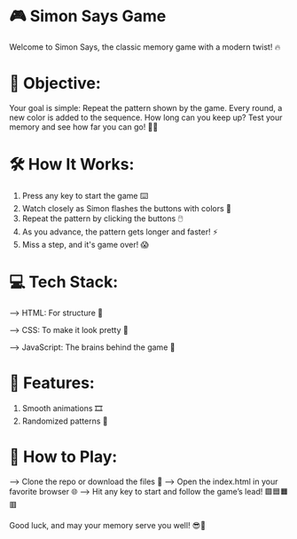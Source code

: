 # 🎮 Simon Says Game
Welcome to Simon Says, the classic memory game with a modern twist! 🔥

# 🎯 Objective:
Your goal is simple: Repeat the pattern shown by the game. Every round, a new color is added to the sequence. How long can you keep up? Test your memory and see how far you can go! 🧠💡

# 🛠 How It Works:
1. Press any key to start the game ⌨️
2. Watch closely as Simon flashes the buttons with colors 🎨
3. Repeat the pattern by clicking the buttons 🖱️
4. As you advance, the pattern gets longer and faster! ⚡
5. Miss a step, and it's game over! 😱

# 💻 Tech Stack:
--> HTML: For structure 📄

--> CSS: To make it look pretty 🎨

--> JavaScript: The brains behind the game 🧠
# 🚀 Features:
1. Smooth animations 🎞️
2. Randomized patterns 🔀

# 🏁 How to Play:
--> Clone the repo or download the files 📂
--> Open the index.html in your favorite browser 🌐
--> Hit any key to start and follow the game’s lead! 🟩🟦🟧🟥

Good luck, and may your memory serve you well! 😎🧠

